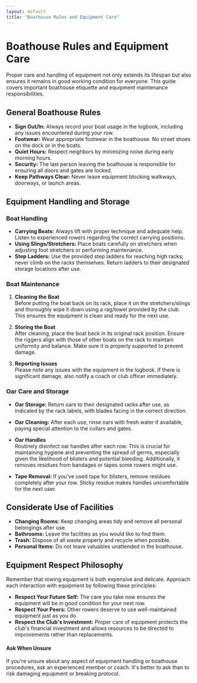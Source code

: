 ```yaml
---
layout: default
title: "Boathouse Rules and Equipment Care"
---
```


# Boathouse Rules and Equipment Care

Proper care and handling of equipment not only extends its lifespan but also ensures it remains in good working condition for everyone. This guide covers important boathouse etiquette and equipment maintenance responsibilities.

## General Boathouse Rules

* **Sign Out/In:** Always record your boat usage in the logbook, including any issues encountered during your row.
* **Footwear:** Wear appropriate footwear in the boathouse. No street shoes on the dock or in the boats.
* **Quiet Hours:** Respect neighbors by minimizing noise during early morning hours.
* **Security:** The last person leaving the boathouse is responsible for ensuring all doors and gates are locked.
* **Keep Pathways Clear:** Never leave equipment blocking walkways, doorways, or launch areas.

## Equipment Handling and Storage

### Boat Handling

* **Carrying Boats:** Always lift with proper technique and adequate help. Listen to experienced rowers regarding the correct carrying positions.
* **Using Slings/Stretchers:** Place boats carefully on stretchers when adjusting foot stretchers or performing maintenance.
* **Step Ladders:** Use the provided step ladders for reaching high racks; never climb on the racks themselves. Return ladders to their designated storage locations after use.

### Boat Maintenance

1. **Cleaning the Boat**  
   Before putting the boat back on its rack, place it on the stretchers/slings and thoroughly wipe it down using a rag/towel provided by the club. This ensures the equipment is clean and ready for the next use.

2. **Storing the Boat**  
   After cleaning, place the boat back in its original rack position. Ensure the riggers align with those of other boats on the rack to maintain uniformity and balance. Make sure it is properly supported to prevent damage.

3. **Reporting Issues**  
   Please note any issues with the equipment in the logbook. If there is significant damage, also notify a coach or club officer immediately.

### Oar Care and Storage

* **Oar Storage:** Return oars to their designated racks after use, as indicated by the rack labels, with blades facing in the correct direction.

* **Oar Cleaning:** After each use, rinse oars with fresh water if available, paying special attention to the collars and gates.

* **Oar Handles**  
   Routinely disinfect oar handles after each row. This is crucial for maintaining hygiene and preventing the spread of germs, especially given the likelihood of blisters and potential bleeding. Additionally, it removes residues from bandages or tapes some rowers might use.

* **Tape Removal:** If you've used tape for blisters, remove residues completely after your row. Sticky residue makes handles uncomfortable for the next user.

## Considerate Use of Facilities

* **Changing Rooms:** Keep changing areas tidy and remove all personal belongings after use.
* **Bathrooms:** Leave the facilities as you would like to find them.
* **Trash:** Dispose of all waste properly and recycle when possible.
* **Personal Items:** Do not leave valuables unattended in the boathouse.

## Equipment Respect Philosophy

Remember that rowing equipment is both expensive and delicate. Approach each interaction with equipment by following these principles:

* **Respect Your Future Self:** The care you take now ensures the equipment will be in good condition for your next row.
* **Respect Your Peers:** Other rowers deserve to use well-maintained equipment just as you do.
* **Respect the Club's Investment:** Proper care of equipment protects the club's financial investment and allows resources to be directed to improvements rather than replacements.

<div class="info-box tip">
  <h4>Ask When Unsure</h4>
  <p>If you're unsure about any aspect of equipment handling or boathouse procedures, ask an experienced member or coach. It's better to ask than to risk damaging equipment or breaking protocol.</p>
</div>